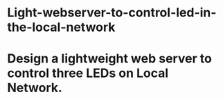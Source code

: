 # Light-webserver-to-control-led-in-the-local-network
# Design a lightweight web server to control three LEDs on Local Network.
